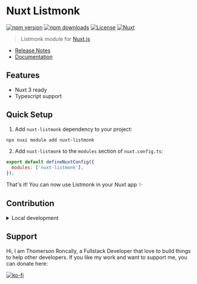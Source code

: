 # Nuxt Listmonk

[![npm version][npm-version-src]][npm-version-href]
[![npm downloads][npm-downloads-src]][npm-downloads-href]
[![License][license-src]][license-href]
[![Nuxt][nuxt-src]][nuxt-href]

> Listmonk module for [Nuxt.js](https://nuxt.com/)

- [Release Notes](https://github.com/roncallyt/nuxt-listmonk/releases)
- [Documentation](https://nuxt-listmonk.t7n.dev)
<!-- - [🏀 Online playground](https://stackblitz.com/github/your-org/nuxt-listmonk?file=playground%2Fapp.vue) -->

## Features

<!-- Highlight some of the features your module provide here -->
- Nuxt 3 ready
- Typescript support

## Quick Setup

1. Add `nuxt-listmonk` dependency to your project:

```bash
npx nuxi module add nuxt-listmonk
```

2. Add `nuxt-listmonk` to the `modules` section of `nuxt.config.ts`:

```js
export default defineNuxtConfig({
  modules: ['nuxt-listmonk'],
});
```
That's it! You can now use Listmonk in your Nuxt app ✨

## Contribution

<details>
  <summary>Local development</summary>
  
  ```bash
  # Install dependencies
  npm install
  
  # Generate type stubs
  npm run dev:prepare
  
  # Develop with the playground
  npm run dev
  
  # Build the playground
  npm run dev:build
  
  # Run ESLint
  npm run lint
  
  # Run Vitest
  npm run test
  npm run test:watch
  
  # Release new version
  npm run release
  ```

</details>

## Support

Hi, I am Thomerson Roncally, a Fullstack Developer that love to build things to help other developers. If you like my work and want to support me, you can donate here:

[![ko-fi](https://www.ko-fi.com/img/donate_sm.png)](https://ko-fi.com/roncallyt)

<!-- Badges -->
[npm-version-src]: https://img.shields.io/npm/v/nuxt-listmonk/latest.svg?style=flat&colorA=020420&colorB=00DC82
[npm-version-href]: https://npmjs.com/package/nuxt-listmonk

[npm-downloads-src]: https://img.shields.io/npm/dm/nuxt-listmonk.svg?style=flat&colorA=020420&colorB=00DC82
[npm-downloads-href]: https://npm.chart.dev/nuxt-listmonk

[license-src]: https://img.shields.io/npm/l/nuxt-listmonk.svg?style=flat&colorA=020420&colorB=00DC82
[license-href]: https://npmjs.com/package/nuxt-listmonk

[nuxt-src]: https://img.shields.io/badge/Nuxt-020420?logo=nuxt.js
[nuxt-href]: https://nuxt.com
